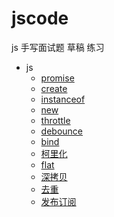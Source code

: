 # jscode

js 手写面试题 草稿 练习

- js
  - [promise](js/myPromise.js "myPromise")
  - [create](js/object.create.js "object.create")
  - [instanceof](js/instanceof.js "instanceof")
  - [new](js/new.js "new")
  - [throttle](js/throttle.js "throttle")
  - [debounce](js/debounce.js "debounce")
  - [bind](js/bind.js "bind")
  - [柯里化](js/柯里化.js "柯里化")
  - [flat](js/flat.js "flat")
  - [深拷贝](js/深拷贝.js "深拷贝")
  - [去重](js/去重.js "去重")
  - [发布订阅](js/柯里化.js "发布订阅")
